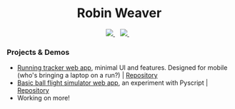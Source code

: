 <h1 align='center'>
  Robin Weaver
</h1>


<p align='center'>
  
  <a href="mailto:robinweaver2001@gmail.com">
    <img src="https://img.shields.io/badge/Gmail-D14836?style=for-the-badge&logo=gmail&logoColor=white" />
  </a>&nbsp;&nbsp;
  <a href="https://www.linkedin.com/in/robin-weaver/">
    <img src="https://img.shields.io/badge/linkedin-%230077B5.svg?&style=for-the-badge&logo=linkedin&logoColor=white" />
  </a>&nbsp;&nbsp;
  
</p>

 ### Projects & Demos
  - [Running tracker web app](https://robin-weaver.github.io/runtracker/), minimal UI and features. Designed for mobile (who's bringing a laptop on a run?) | [Repository](https://github.com/robin-weaver/runtracker)
  - [Basic ball flight simulator web app](https://robin-weaver.github.io/pyscript-demo/), an experiment with Pyscript | [Repository](https://github.com/robin-weaver/pyscript-demo)
  - Working on more!
